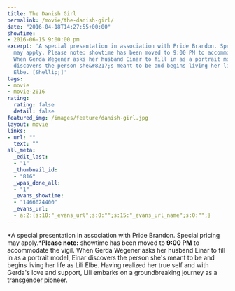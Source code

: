```yaml
---
title: The Danish Girl
permalink: /movie/the-danish-girl/
date: "2016-04-18T14:27:55+00:00"
showtime:
- 2016-06-15 9:00:00 pm
excerpt: 'A special presentation in association with Pride Brandon. Special pricing
  may apply. Please note: showtime has been moved to 9:00 PM to accommodate the vigil.
  When Gerda Wegener asks her husband Einar to fill in as a portrait model, Einar
  discovers the person she&#8217;s meant to be and begins living her life as Lili
  Elbe. [&hellip;]'
tags:
- movie
- movie-2016
rating:
  rating: false
  detail: false
featured_img: /images/feature/danish-girl.jpg
layout: movie
links:
- url: ""
  text: ""
all_meta:
  _edit_last:
  - "1"
  _thumbnail_id:
  - "816"
  _wpas_done_all:
  - "1"
  _evans_showtime:
  - "1466024400"
  _evans_url:
  - a:2:{s:10:"_evans_url";s:0:"";s:15:"_evans_url_name";s:0:"";}
---
```


*A special presentation in association with Pride Brandon. Special pricing may apply.***Please note:** showtime has been moved to **9:00 PM** to accommodate the vigil. When Gerda Wegener asks her husband Einar to fill in as a portrait model, Einar discovers the person she's meant to be and begins living her life as Lili Elbe. Having realized her true self and with Gerda's love and support, Lili embarks on a groundbreaking journey as a transgender pioneer.